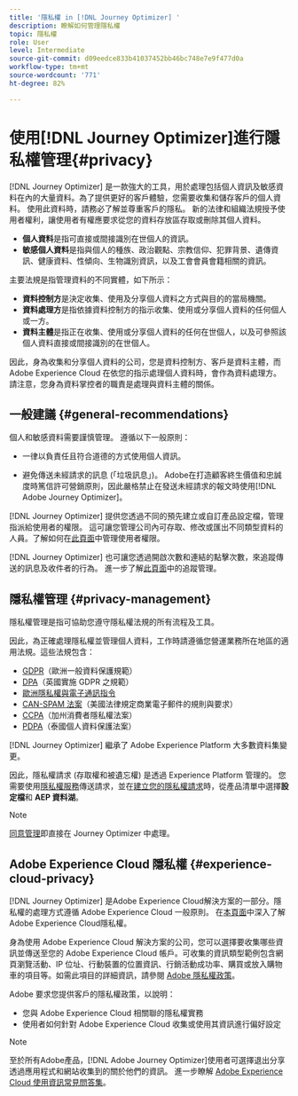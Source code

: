 ```yaml
---
title: '隱私權 in [!DNL Journey Optimizer] '
description: 瞭解如何管理隱私權
topic: 隱私權
role: User
level: Intermediate
source-git-commit: d09eedce833b41037452bb46bc748e7e9f477d0a
workflow-type: tm+mt
source-wordcount: '771'
ht-degree: 82%

---
```



# 使用[!DNL Journey Optimizer]進行隱私權管理{#privacy}

[!DNL Journey Optimizer] 是一款強大的工具，用於處理包括個人資訊及敏感資料在內的大量資料。為了提供更好的客戶體驗，您需要收集和儲存客戶的個人資料。 使用此資料時，請務必了解並尊重客戶的隱私。 新的法律和組織法規授予使用者權利，讓使用者有權應要求從您的資料存放區存取或刪除其個人資料。

* **個人資料**&#x200B;是指可直接或間接識別在世個人的資訊。
* **敏感個人資料**&#x200B;是指與個人的種族、政治觀點、宗教信仰、犯罪背景、遺傳資訊、健康資料、性傾向、生物識別資訊，以及工會會員會籍相關的資訊。

主要法規是指管理資料的不同實體，如下所示：

* **資料控制方**&#x200B;是決定收集、使用及分享個人資料之方式與目的的當局機關。
* **資料處理方**&#x200B;是指依據資料控制方的指示收集、使用或分享個人資料的任何個人或一方。
* **資料主體**&#x200B;是指正在收集、使用或分享個人資料的任何在世個人，以及可參照該個人資料直接或間接識別的在世個人。

因此，身為收集和分享個人資料的公司，您是資料控制方、客戶是資料主體，而 Adobe Experience Cloud 在依您的指示處理個人資料時，會作為資料處理方。請注意，您身為資料掌控者的職責是處理與資料主體的關係。

## 一般建議 {#general-recommendations}

個人和敏感資料需要謹慎管理。 遵循以下一般原則：

* 一律以負責任且符合道德的方式使用個人資訊。

* 避免傳送未經請求的訊息 (「垃圾訊息」)。 Adobe在打造顧客終生價值和忠誠度時篤信許可營銷原則，因此嚴格禁止在發送未經請求的報文時使用[!DNL Adobe Journey Optimizer]。

[!DNL Journey Optimizer] 提供您透過不同的預先建立或自訂產品設定檔，管理指派給使用者的權限。 這可讓您管理公司內可存取、修改或匯出不同類型資料的人員。了解如何在[此頁面](administration/permissions.md)中管理使用者權限。

[!DNL Journey Optimizer] 也可讓您透過開啟次數和連結的點擊次數，來追蹤傳送的訊息及收件者的行為。 進一步了解[此頁面](message-tracking.md)中的追蹤管理。

## 隱私權管理 {#privacy-management}

隱私權管理是指可協助您遵守隱私權法規的所有流程及工具。

因此，為正確處理隱私權並管理個人資料，工作時請遵循您營運業務所在地區的適用法規。這些法規包含：

* [GDPR](https://ec.europa.eu/info/law/law-topic/data-protection/reform/what-does-general-data-protection-regulation-gdpr-govern_en)（歐洲一般資料保護規範）
* [DPA](https://www.gov.uk/data-protection)（英國實施 GDPR 之規範）
* [歐洲隱私權與電子通訊指令](https://eur-lex.europa.eu/legal-content/EN/TXT/?uri=CELEX:02002L0058-20091219)
* [CAN-SPAM 法案](https://www.ftc.gov/tips-advice/business-center/guidance/can-spam-act-compliance-guide-business)（美國法律規定商業電子郵件的規則與要求）
* [CCPA](https://leginfo.legislature.ca.gov/faces/codes_displayText.xhtml?lawCode=CIV&amp;division=3.&amp;title=1.81.5.&amp;part=4.&amp;chapter=&amp;article=)（加州消費者隱私權法案）
* [PDPA](https://secureprivacy.ai/thailand-pdpa-summary-what-businesses-need-to-know/)（泰國個人資料保護法案）

[!DNL Journey Optimizer] 繼承了 Adobe Experience Platform 大多數資料集變更。

因此，隱私權請求 (存取權和被遺忘權) 是透過 Experience Platform 管理的。 您需要使用[隱私權服務](https://experienceleague.adobe.com/docs/experience-platform/privacy/home.html?lang=zh-Hant)傳送請求，並在[建立您的隱私權請求](https://experienceleague.adobe.com/docs/experience-platform/privacy/ui/user-guide.html?lang=zh-Hant#request-builder)時，從產品清單中選擇&#x200B;**設定檔**&#x200B;和 **AEP 資料湖**。<!--https://experienceleague.adobe.com/docs/experience-platform/privacy/home.html?lang=en).-->

>[!NOTE]
>
>[同意管理](../../help/using/consent.md)即直接在 Journey Optimizer 中處理。

## Adobe Experience Cloud 隱私權 {#experience-cloud-privacy}

[!DNL Journey Optimizer] 是Adobe Experience Cloud解決方案的一部分。隱私權的處理方式遵循 Adobe Experience Cloud 一般原則。 在[本頁面](https://www.adobe.com/tw/privacy/marketing-cloud.html)中深入了解Adobe Experience Cloud隱私權。

身為使用 Adobe Experience Cloud 解決方案的公司，您可以選擇要收集哪些資訊並傳送至您的 Adobe Experience Cloud 帳戶。可收集的資訊類型範例包含網頁瀏覽活動、IP 位址、行動裝置的位置資訊、行銷活動成功率、購買或放入購物車的項目等。如需此項目的詳細資訊，請參閱 [Adobe 隱私權政策](https://www.adobe.com/tw/privacy/policy.html)。

Adobe 要求您提供客戶的隱私權政策，以說明：

* 您與 Adobe Experience Cloud 相關聯的隱私權實務
* 使用者如何針對 Adobe Experience Cloud 收集或使用其資訊進行偏好設定

>[!NOTE]
>
>至於所有Adobe產品，[!DNL Adobe Journey Optimizer]使用者可選擇退出分享透過應用程式和網站收集到的關於他們的資訊。 進一步瞭解 [Adobe Experience Cloud 使用資訊常見問答集](https://www.adobe.com/tw/privacy/experience-cloud-usage-info-faq.html)。

<!--Because Journey Optimizer integrates with Adobe Experience Platform, where audiences are transferred from one system to another, you need to pay extra care to personal data protection.-->
